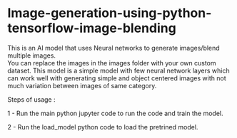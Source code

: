# Image-generation-using-python-tensorflow-image-blending
This is an AI model that uses Neural networks to generate images/blend multiple images.  
You can replace the images in the images folder with your own custom dataset. 
This model is a simple model with few neural network layers which can work well with generating simple and object centered images with not much variation between images of same category.

Steps of usage :

1 - Run the main python jupyter code to run the code and train the model.

2 - Run the load_model python code to load the pretrined model.

